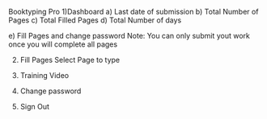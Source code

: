 Booktyping Pro
1)Dashboard
a) Last date of submission
b) Total Number of Pages
c) Total Filled Pages
d) Total Number of days

e) Fill Pages and change password
Note: You can only submit yout work once you will complete all pages


2) Fill Pages
Select Page to type

3) Training Video

4) Change password

5) Sign Out